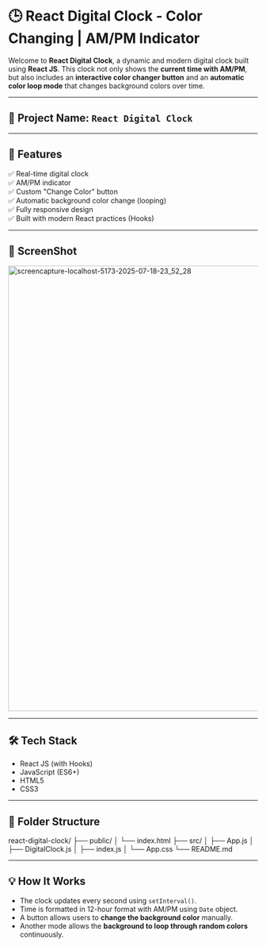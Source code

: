 # 🕒 React Digital Clock - Color Changing | AM/PM Indicator

Welcome to **React Digital Clock**, a dynamic and modern digital clock built using **React JS**. This clock not only shows the **current time with AM/PM**, but also includes an **interactive color changer button** and an **automatic color loop mode** that changes background colors over time.

---

## 🚀 Project Name: `React Digital Clock`

---

## 🌟 Features

✅ Real-time digital clock  
✅ AM/PM indicator  
✅ Custom "Change Color" button  
✅ Automatic background color change (looping)  
✅ Fully responsive design  
✅ Built with modern React practices (Hooks)

---

## 📸 ScreenShot


<img width="1280" height="897" alt="screencapture-localhost-5173-2025-07-18-23_52_28" src="https://github.com/user-attachments/assets/271a9027-7f86-47d4-9efa-cab7376ef340" />

---

## 🛠️ Tech Stack

- React JS (with Hooks)
- JavaScript (ES6+)
- HTML5
- CSS3

---

## 📁 Folder Structure

react-digital-clock/
├── public/
│ └── index.html
├── src/
│ ├── App.js
│ ├── DigitalClock.js
│ ├── index.js
│ └── App.css
└── README.md


---

## 💡 How It Works

- The clock updates every second using `setInterval()`.
- Time is formatted in 12-hour format with AM/PM using `Date` object.
- A button allows users to **change the background color** manually.
- Another mode allows the **background to loop through random colors** continuously.


